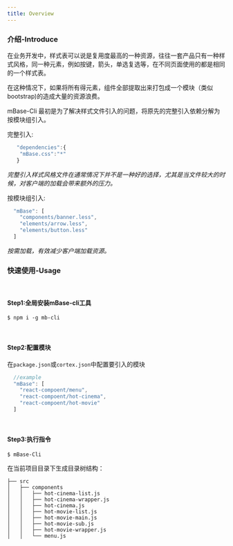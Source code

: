 ```yaml
---
title: Overview
---
```


### 介绍-Introduce


在业务开发中，样式表可以说是复用度最高的一种资源，往往一套产品只有一种样式风格，同一种元素，例如按键，箭头，单选复选等，在不同页面使用的都是相同的一个样式表。

在这种情况下，如果将所有得元素，组件全部提取出来打包成一个模块（类似bootstrap)的造成大量的资源浪费。

mBase-Cli 最初是为了解决样式文件引入的问题，将原先的完整引入依赖分解为按模块组引入。

完整引入: 

```javascript
   "dependencies":{
	"mBase.css":"*"
   }
```

*完整引入样式风格文件在通常情况下并不是一种好的选择，尤其是当文件较大的时候，对客户端的加载会带来额外的压力。*

按模块组引入:

```javascript
  "mBase": [
    "components/banner.less",
    "elements/arrow.less",
    "elements/button.less"
  ]
```

*按需加载，有效减少客户端加载资源。*

### 快速使用-Usage

<br />

#### Step1:全局安装mBase-cli工具

```shell
$ npm i -g mb-cli

```

<br />

#### Step2:配置模块

在`package.json`或`cortex.json`中配置要引入的模块

```javascript
  //example
  "mBase": [
    "react-compoent/menu",
    "react-compoent/hot-cinema",
    "react-compoent/hot-movie"
  ]

```

<br />

#### Step3:执行指令

```
$ mBase-Cli

```

在当前项目目录下生成目录树结构：   

```
├── src
│   ├── components
│   │   ├── hot-cinema-list.js
│   │   ├── hot-cinema-wrapper.js
│   │   ├── hot-cinema.js
│   │   ├── hot-movie-list.js
│   │   ├── hot-movie-main.js
│   │   ├── hot-movie-sub.js
│   │   ├── hot-movie-wrapper.js
│   │   └── menu.js

```
